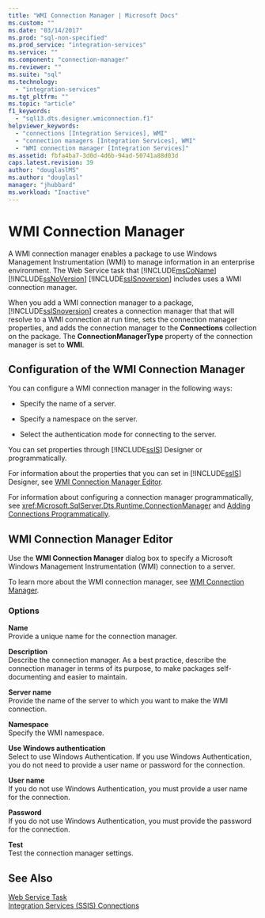 ```yaml
---
title: "WMI Connection Manager | Microsoft Docs"
ms.custom: ""
ms.date: "03/14/2017"
ms.prod: "sql-non-specified"
ms.prod_service: "integration-services"
ms.service: ""
ms.component: "connection-manager"
ms.reviewer: ""
ms.suite: "sql"
ms.technology: 
  - "integration-services"
ms.tgt_pltfrm: ""
ms.topic: "article"
f1_keywords: 
  - "sql13.dts.designer.wmiconnection.f1"
helpviewer_keywords: 
  - "connections [Integration Services], WMI"
  - "connection managers [Integration Services], WMI"
  - "WMI connection manager [Integration Services]"
ms.assetid: fbfa4ba7-3d0d-4d6b-94ad-50741a88d03d
caps.latest.revision: 39
author: "douglaslMS"
ms.author: "douglasl"
manager: "jhubbard"
ms.workload: "Inactive"
---
```

# WMI Connection Manager
  A WMI connection manager enables a package to use Windows Management Instrumentation (WMI) to manage information in an enterprise environment. The Web Service task that [!INCLUDE[msCoName](../../includes/msconame-md.md)] [!INCLUDE[ssNoVersion](../../includes/ssnoversion-md.md)] [!INCLUDE[ssISnoversion](../../includes/ssisnoversion-md.md)] includes uses a WMI connection manager.  
  
 When you add a WMI connection manager to a package, [!INCLUDE[ssISnoversion](../../includes/ssisnoversion-md.md)] creates a connection manager that that will resolve to a WMI connection at run time, sets the connection manager properties, and adds the connection manager to the **Connections** collection on the package. The **ConnectionManagerType** property of the connection manager is set to **WMI**.  
  
## Configuration of the WMI Connection Manager  
 You can configure a WMI connection manager in the following ways:  
  
-   Specify the name of a server.  
  
-   Specify a namespace on the server.  
  
-   Select the authentication mode for connecting to the server.  
  
 You can set properties through [!INCLUDE[ssIS](../../includes/ssis-md.md)] Designer or programmatically.  
  
 For information about the properties that you can set in [!INCLUDE[ssIS](../../includes/ssis-md.md)] Designer, see [WMI Connection Manager Editor](../../integration-services/connection-manager/wmi-connection-manager-editor.md).  
  
 For information about configuring a connection manager programmatically, see <xref:Microsoft.SqlServer.Dts.Runtime.ConnectionManager> and [Adding Connections Programmatically](../../integration-services/building-packages-programmatically/adding-connections-programmatically.md).  
  
## WMI Connection Manager Editor
  Use the **WMI Connection Manager** dialog box to specify a Microsoft Windows Management Instrumentation (WMI) connection to a server.  
  
 To learn more about the WMI connection manager, see [WMI Connection Manager](../../integration-services/connection-manager/wmi-connection-manager.md).  
  
### Options  
 **Name**  
 Provide a unique name for the connection manager.  
  
 **Description**  
 Describe the connection manager. As a best practice, describe the connection manager in terms of its purpose, to make packages self-documenting and easier to maintain.  
  
 **Server name**  
 Provide the name of the server to which you want to make the WMI connection.  
  
 **Namespace**  
 Specify the WMI namespace.  
  
 **Use Windows authentication**  
 Select to use Windows Authentication. If you use Windows Authentication, you do not need to provide a user name or password for the connection.  
  
 **User name**  
 If you do not use Windows Authentication, you must provide a user name for the connection.  
  
 **Password**  
 If you do not use Windows Authentication, you must provide the password for the connection.  
  
 **Test**  
 Test the connection manager settings.  
  
## See Also  
 [Web Service Task](../../integration-services/control-flow/web-service-task.md)   
 [Integration Services &#40;SSIS&#41; Connections](../../integration-services/connection-manager/integration-services-ssis-connections.md)  
